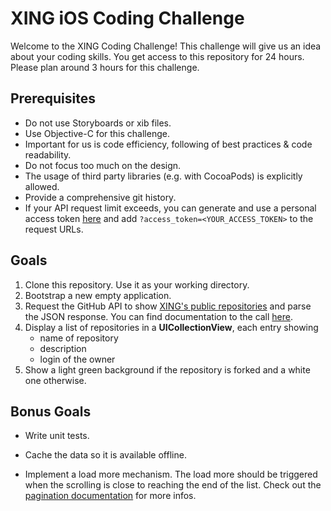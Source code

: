 XING iOS Coding Challenge
=========================

Welcome to the XING Coding Challenge! This challenge will give us an idea about your coding skills. You get access to this repository for 24 hours. Please plan around 3 hours for this challenge.


Prerequisites
----------------

- Do not use Storyboards or xib files.
- Use Objective-C for this challenge.
- Important for us is code efficiency, following of best practices & code readability.
- Do not focus too much on the design.
- The usage of third party libraries (e.g. with CocoaPods) is explicitly allowed.
- Provide a comprehensive git history.
- If your API request limit exceeds, you can generate and use a personal access token [here](https://github.com/settings/applications) and add `?access_token=<YOUR_ACCESS_TOKEN>` to the request URLs.


Goals
-----

1. Clone this repository. Use it as your working directory.
2. Bootstrap a new empty application.
3. Request the GitHub API to show [XING's public repositories][1] and parse the JSON response. You can find documentation to the call [here][3].
4. Display a list of repositories in a **UICollectionView**, each entry showing
    - name of repository
    - description
    - login of the owner
5. Show a light green background if the repository is forked and a white one otherwise.


Bonus Goals
------------

- Write unit tests.
- Cache the data so it is available offline.
- Implement a load more mechanism. The load more should be triggered when the scrolling is close to reaching the end of the list. Check out the [pagination documentation][2] for more infos.

  [1]: https://api.github.com/users/xing/repos
  [2]: https://developer.github.com/v3/#pagination
  [3]: https://developer.github.com/v3/repos/#list-organization-repositories
